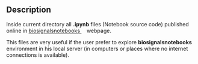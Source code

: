 ## Description

Inside current directory all **.ipynb** files (Notebook source code) published online in [biosignalsnotebooks <img src="https://image.ibb.co/cNnx6V/link.png" width="10px" height="10px" style="display:inline">](http://www.opensignals.net/) webpage.

This files are very useful if the user prefer to explore **biosignalsnotebooks** environment in his local server (in computers or places where no internet connections is available).

